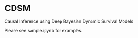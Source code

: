 # CDSM
Causal Inference using Deep Bayesian Dynamic Survival Models

Please see sample.ipynb for examples. 
